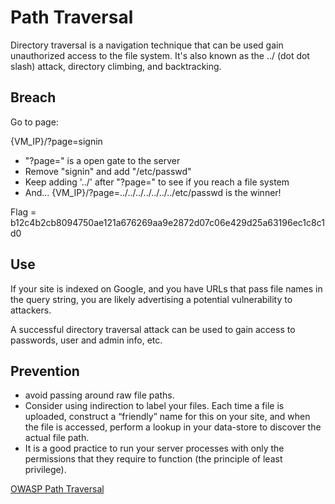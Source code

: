 # Path Traversal

Directory traversal is a navigation technique that can be used gain unauthorized access to the file system.
It's also known as the ../ (dot dot slash) attack, directory climbing, and backtracking. 


## Breach

Go to page:

{VM_IP}/?page=signin

* "?page=" is a open gate to the server
* Remove "signin" and add "/etc/passwd"
* Keep adding '../' after "?page=" to see if you reach a file system
* And...   {VM_IP}/?page=../../../../../../../etc/passwd is the winner!

Flag = b12c4b2cb8094750ae121a676269aa9e2872d07c06e429d25a63196ec1c8c1d0 


## Use

If your site is indexed on Google, and you have URLs that pass file names in the query string, 
you are likely advertising a potential vulnerability to attackers.

A successful directory traversal attack can be used to gain access to passwords, user and admin info, etc. 


## Prevention

- avoid passing around raw file paths. 
- Consider using indirection to label your files. Each time a file is uploaded, construct a “friendly” name for this on your site, 
and when the file is accessed, perform a lookup in your data-store to discover the actual file path.
- It is a good practice to run your server processes with only the permissions that they require to function (the principle of least privilege).

[OWASP Path Traversal](https://owasp.org/www-community/attacks/Path_Traversal)
